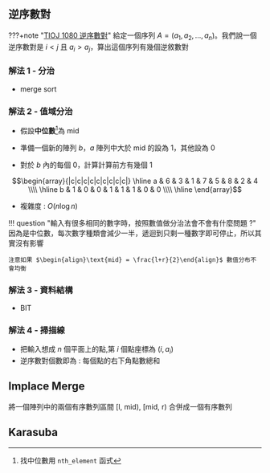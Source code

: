## 逆序數對

???+note "[TIOJ 1080 逆序數對](https://tioj.ck.tp.edu.tw/problems/1080)"
	給定一個序列 $A=(a_1, a_2, \ldots, a_n)$。我們說一個逆序數對是 $i < j$ 且 $a_i > a_j$，算出這個序列有幾個逆敘數對

### 解法 1 - 分治

- merge sort

### 解法 2 - 值域分治

- 假設**中位數**[^1]為 $\text{mid}$

- 準備一個新的陣列 $b$，$a$ 陣列中大於 $\text{mid}$ 的設為 $1$，其他設為 $0$

- 對於 $b$ 內的每個 $0$，計算計算前方有幾個 $1$

$$\begin{array}{|c|c|c|c|c|c|c|c|c|}
\hline
a & 6 & 3 & 1 & 7 & 5 & 8 & 2 & 4 \\\\ \hline
b & 1 & 0 & 0 & 1 & 1 & 1 & 0 & 0 \\\\ \hline
\end{array}$$

- 複雜度 : $O(n\log n)$ 

!!! question "輸入有很多相同的數字時，按照數值做分治法會不會有什麼問題 ?"
	因為是中位數，每次數字種類會減少一半，遞迴到只剩一種數字即可停止，所以其實沒有影響
	
	注意如果 $\begin{align}\text{mid} = \frac{l+r}{2}\end{align}$ 數值分布不會均衡

### 解法 3 - 資料結構
- BIT

### 解法 4 - 掃描線
- 把輸入想成 $n$ 個平面上的點,第 $i$ 個點座標為 $(i, a_i)$
- 逆序數對個數即為 : 每個點的右下角點數總和

## Implace Merge

將一個陣列中的兩個有序數列區間 [l, mid), [mid, r) 合併成一個有序數列

## Karasuba

[^1]: 找中位數用 `nth_element` 函式
